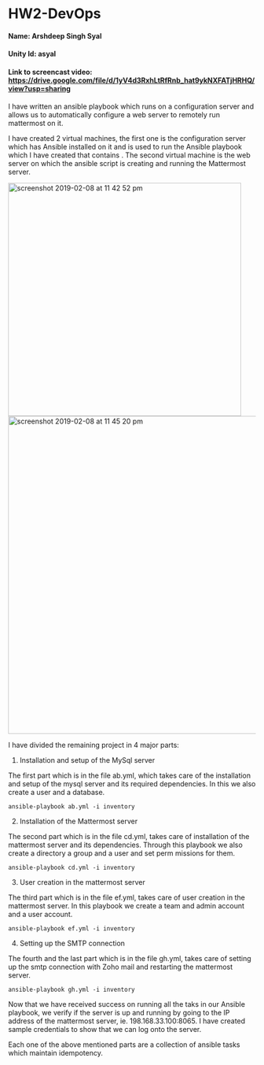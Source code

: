# HW2-DevOps

#### Name: Arshdeep Singh Syal
#### Unity Id: asyal
#### Link to screencast video: https://drive.google.com/file/d/1yV4d3RxhLtRfRnb_hat9ykNXFATjHRHQ/view?usp=sharing

I have written an ansible playbook which runs on a configuration server and allows us to automatically configure a web server to remotely run mattermost on it.

I have created 2 virtual machines, the first one is the configuration server which has Ansible installed on it and is used to run the Ansible playbook which I have created that contains . The second virtual machine is the web server on which the ansible script is creating and running the Mattermost server.

<img width="474" alt="screenshot 2019-02-08 at 11 42 52 pm" src="https://media.github.ncsu.edu/user/12952/files/29875a00-2bfc-11e9-9e59-090d6b667300">

<img width="646" alt="screenshot 2019-02-08 at 11 45 20 pm" src="https://media.github.ncsu.edu/user/12952/files/2be9b400-2bfc-11e9-9d8d-b07504637075">

I have divided the remaining project in 4 major parts:

1) Installation and setup of the MySql server

The first part which is in the file ab.yml, which takes care of the installation and setup of the mysql server and its required dependencies. In this we also create a user and a database.

```ansible-playbook ab.yml -i inventory```



2) Installation of the Mattermost server

The second part which is in the file cd.yml, takes care of installation of the mattermost server and its dependencies. Through this playbook we also create a directory a group and a user and set perm missions for them.

```ansible-playbook cd.yml -i inventory```



3) User creation in the mattermost server

The third part which is in the file ef.yml, takes care of user creation in the mattermost server. In this playbook we create a team and admin account and a user account.

```ansible-playbook ef.yml -i inventory```



4) Setting up the SMTP connection

The fourth and the last part which is in the file gh.yml, takes care of setting up the smtp connection with Zoho mail and restarting the mattermost server. 

```ansible-playbook gh.yml -i inventory```


Now that we have received success on running all the taks in our Ansible playbook, we verify if the server is up and running by going to the IP address of the mattermost server, ie. 198.168.33.100:8065.
I have created sample credentials to show that we can log onto the server.

Each one of the above mentioned parts are a collection of ansible tasks which maintain idempotency.
